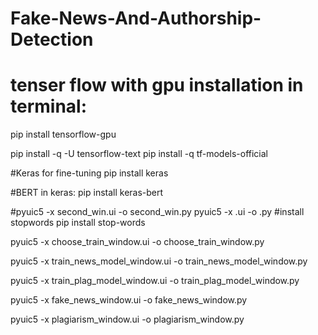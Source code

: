 # Fake-News-And-Authorship-Detection

# tenser flow with gpu installation in terminal:
pip install tensorflow-gpu


pip install -q -U tensorflow-text
pip install -q tf-models-official

#Keras for fine-tuning
pip install keras

#BERT in keras:
pip install keras-bert

#pyuic5 -x second_win.ui -o second_win.py
pyuic5 -x .ui -o .py
#install stopwords
pip install stop-words

pyuic5 -x choose_train_window.ui -o choose_train_window.py

pyuic5 -x train_news_model_window.ui -o train_news_model_window.py

pyuic5 -x train_plag_model_window.ui -o train_plag_model_window.py

pyuic5 -x fake_news_window.ui -o fake_news_window.py

pyuic5 -x plagiarism_window.ui -o plagiarism_window.py